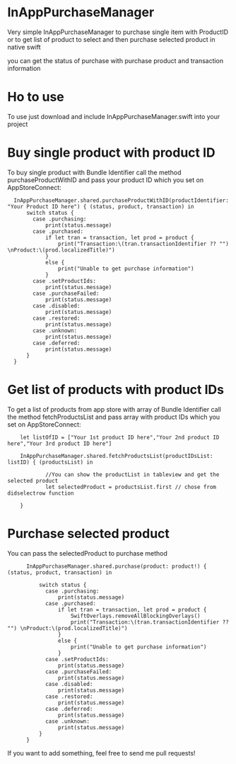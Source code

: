 # InAppPurchaseManager
Very simple InAppPurchaseManager to purchase single item with ProductID or to get list of product to select and then purchase selected product in native swift

you can get the status of purchase with purchase product and transaction information
# Ho to use
To use just download and include InAppPurchaseManager.swift into your project

# Buy single product with product ID
To buy single product with Bundle Identifier call the method purchaseProductWithID and pass your product ID which you set on AppStoreConnect:

      InAppPurchaseManager.shared.purchaseProductWithID(productIdentifier: "Your Product ID here") { (status, product, transaction) in
          switch status {
            case .purchasing:
                print(status.message)
            case .purchased:
                if let tran = transaction, let prod = product {
                    print("Transaction:\(tran.transactionIdentifier ?? "") \nProduct:\(prod.localizedTitle)")
                }
                else {
                    print("Unable to get purchase information")
                }
            case .setProductIds:
                print(status.message)
            case .purchaseFailed:
                print(status.message)
            case .disabled:
                print(status.message)
            case .restored:
                print(status.message)
            case .unknown:
                print(status.message)
            case .deferred:
                print(status.message)
          }
      }
# Get list of products with product IDs
To get a list of products from app store with array of Bundle Identifier call the method fetchProductsList and pass array with product IDs which you set on AppStoreConnect:

        let listOfID = ["Your 1st product ID here","Your 2nd product ID here","Your 3rd product ID here"]
        
        InAppPurchaseManager.shared.fetchProductsList(productIDsList: listID) { (productsList) in 
        
                //You can show the productList in tableview and get the selected product
                let selectedProduct = productsList.first // chose from didselectrow function
                
        }
        

                
# Purchase selected product 
You can pass the selectedProduct to purchase method
            
          InAppPurchaseManager.shared.purchase(product: product!) { (status, product, transaction) in

              switch status {
                case .purchasing:
                    print(status.message)
                case .purchased:
                    if let tran = transaction, let prod = product {
                        SwiftOverlays.removeAllBlockingOverlays()
                        print("Transaction:\(tran.transactionIdentifier ?? "") \nProduct:\(prod.localizedTitle)")
                    }
                    else {
                        print("Unable to get purchase information")
                    }
                case .setProductIds:
                    print(status.message)
                case .purchaseFailed:
                    print(status.message)
                case .disabled:
                    print(status.message)
                case .restored:
                    print(status.message)
                case .deferred:
                    print(status.message)
                case .unknown:
                    print(status.message)
              }
          }
If you want to add something, feel free to send me pull requests!
